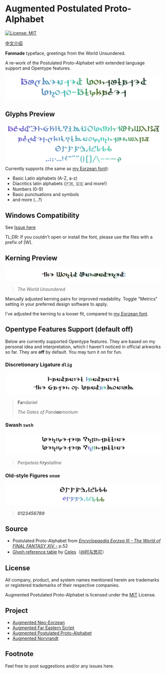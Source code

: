 # Augmented Postulated Proto-Alphabet
[![License: MIT](https://img.shields.io/badge/License-MIT-yellow.svg)](https://opensource.org/licenses/MIT)

[中文介绍](README_CN.md)

**Fanmade** typeface, greetings from the World Unsundered.

A re-work of the Postulated Proto-Alphabet with extended language support and Opentype features.

![Augmented Postulated Proto-Alphabet](preview/Title.svg)

## Glyphs Preview

![Alphabets](preview/Glyphs.svg)
Currently supports (the same as [my Eorzean font](https://github.com/karaipsum/Eorzean-Typeface)):
- Basic Latin alphabets (A-Z, a-z)
- Diacritics latin alphabets (🇫🇷, 🇩🇪 and more!)
- Numbers (0-9)
- Basic punctuations and symbols
- and more (…?)

## Windows Compatibility

See [Issue here](https://github.com/karaipsum/Postulated-Proto-Alphabet/issues/1#issue-2312178558)

TL;DR: If you couldn't open or install the font, please use the files with a prefix of [W].

## Kerning Preview

![Kerning](preview/Kerning.svg)
> _The World Unsundered_

Manually adjusted kerning pairs for improved readability. Toggle "Metrics" setting in your preferred design software to apply.

I've adjusted the kerning to a looser fit, compared to [my Eorzean font](https://github.com/karaipsum/Eorzean-Typeface).

## Opentype Features Support (default off)

Below are currently supported Opentype features. They are based on my personal idea and interpretation, which I haven't noticed in official arkworks so far. They are **off** by default. You may turn it on for fun.

### Discretionary Ligature `dlig`

![dlig](preview/Ligature.svg)
> **Fa**ndaniel
>
> _The Gates of Pand**ae**monium_

### Swash `swsh`

![swsh](preview/Swash.svg)
> _Peripeteia K**ry**stalline_

### Old-style Figures `onum`

![onum](preview/OSF.svg)
> _**0123456789**_

## Source

- Postulated Proto-Alphabet from [_Encyclopaedia Eorzea III - The World of FINAL FANTASY XIV -_](https://sqex.to/Snrq9) p.52
- [Glyph reference table](https://weibo.com/3506214112/NkPbor2Iz) by [Celes](https://club.huijiwiki.com/wiki/%E7%89%B9%E6%AE%8A:%E9%A9%BE%E9%A9%B6%E5%AE%A4#/user/45979/main)（[@时与悠可](https://weibo.com/u/3506214112)）

## License

All company, product, and system names mentioned herein are trademarks or registered trademarks of their respective companies.

Augmented Postulated Proto-Alphabet is licensed under the [MIT](LICENSE) License.

## Project

- [Augmented Neo-Eorzean](https://github.com/karaipsum/Eorzean-Typeface)
- [Augmented Far Eastern Script](https://github.com/karaipsum/Kugane-Moji)
- [Augmented Postulated Proto-Alphabet](https://github.com/karaipsum/Postulated-Proto-Alphabet)
- [Augmented Norvrandt](https://github.com/karaipsum/Norvrandt-Typeface)

## Footnote

Feel free to post suggestions and/or any issues here.